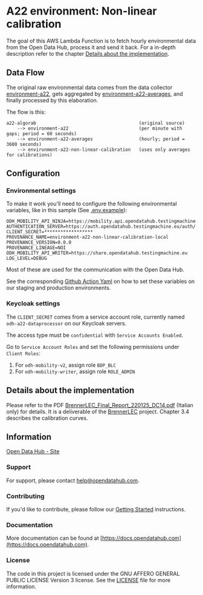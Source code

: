 <!--
SPDX-FileCopyrightText: NOI Techpark <digital@noi.bz.it>

SPDX-License-Identifier: CC0-1.0
-->

# A22 environment: Non-linear calibration

The goal of this AWS Lambda Function is to fetch hourly environmental data from
the Open Data Hub, process it and send it back. For a in-depth description refer
to the chapter [Details about the implementation](#details-about-the-implementation).

## Data Flow

The original raw environmental data comes from the data collector
[environment-a22], gets aggregated by [environment-a22-averages], and finally
processed by this elaboration.

The flow is this:
```
a22-algorab                                      (original source)
    --> environment-a22                          (per minute with gaps; period = 60 seconds)
    --> environment-a22-averages                 (hourly; period = 3600 seconds)
    --> environment-a22-non-linear-calibration   (uses only averages for calibrations)
```

## Configuration

### Environmental settings

To make it work you'll need to configure the following environmental variables,
like in this sample (See [.env.example](.env.example)):

```
ODH_MOBILITY_API_NINJA=https://mobility.api.opendatahub.testingmachine.eu/v2
AUTHENTICATION_SERVER=https://auth.opendatahub.testingmachine.eu/auth/
CLIENT_SECRET=******************
PROVENANCE_NAME=environment-a22-non-linear-calibration-local
PROVENANCE_VERSION=0.0.0
PROVENANCE_LINEAGE=NOI
ODH_MOBILITY_API_WRITER=https://share.opendatahub.testingmachine.eu
LOG_LEVEL=DEBUG
```

Most of these are used for the communication with the Open Data Hub.

See the corresponding [Github Action Yaml] on how to set these variables on our
staging and production environments.

### Keycloak settings

The `CLIENT_SECRET` comes from a service account role, currently named
`odh-a22-dataprocessor` on our Keycloak servers.

The access type must be `confidential` with `Service Accounts Enabled`.

Go to `Service Account Roles` and set the following permissions under `Client
Roles`:
1) For `odh-mobility-v2`, assign role `BDP_BLC`
2) For `odh-mobility-writer`, assign role `ROLE_ADMIN`

## Details about the implementation

Please refer to the PDF [BrennerLEC_Final_Report_220125_DC14.pdf] (Italian only)
for details. It is a deliverable of the [BrennerLEC] project. Chapter 3.4
describes the calibration curves.

## Information
[Open Data Hub - Site](https://opendatahub.com)

### Support

For support, please contact [help@opendatahub.com](mailto:help@opendatahub.com).

### Contributing

If you'd like to contribute, please follow our [Getting Started] instructions.

### Documentation

More documentation can be found at
[https://docs.opendatahub.com](https://docs.opendatahub.com).


### License

The code in this project is licensed under the GNU AFFERO GENERAL PUBLIC LICENSE
Version 3 license. See the [LICENSE](../LICENSE) file for more information.


[environment-a22]: https://github.com/noi-techpark/bdp-commons/tree/main/data-collectors/environment-a22
[environment-a22-averages]: ../environment-a22-averages/
[environment-a22-non-linear-calibration]: .
[Github Action Yaml]: ../.github/workflows/ci-environment-a22-non-linear-calibration.yml
[Getting Started]: https://github.com/noi-techpark/odh-docs/wiki/Contributor-Guidelines:-Getting-started
[BrennerLEC_Final_Report_220125_DC14.pdf]: documentation/BrennerLEC_Final_Report_220125_DC14.pdf
[BrennerLEC]: https://brennerlec.life/
